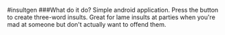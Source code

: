 #insultgen
###What do it do?
Simple android application. Press the button to create three-word insults. Great for lame insults at parties when you're mad at someone but don't actually want to offend them.
